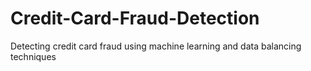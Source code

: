 # Credit-Card-Fraud-Detection
Detecting credit card fraud using machine learning and data balancing techniques
